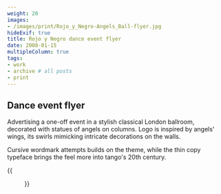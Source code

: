 ```yaml
---
weight: 20
images:
- /images/print/Rojo_y_Negro-Angels_Ball-flyer.jpg
hideExif: true
title: Rojo y Negro dance event flyer
date: 2008-01-15
multipleColumn: true
tags:
- work
- archive # all posts
- print
---
```


## Dance event flyer

Advertising a one-off event in a stylish classical London ballroom, decorated
with statues of angels on columns. Logo is inspired by angels' wings, its
swirls mimicking intricate decorations on the walls.

Cursive wordmark attempts builds on the theme, while the thin copy typeface
brings the feel more into tango's 20th century.

{{<figure src="/img/print/Rojo_y_Negro-Angels_Ball-Poster-A4-20071117.jpg" title="Event poster, A3 size">}}
